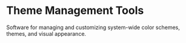 # Theme Management Tools

Software for managing and customizing system-wide color schemes, themes, and visual appearance.

